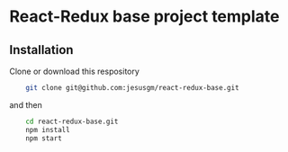 # React-Redux base project template

## Installation

Clone or download this respository

```bash
    git clone git@github.com:jesusgm/react-redux-base.git
```

and then

```bash
    cd react-redux-base.git
    npm install
    npm start
```
